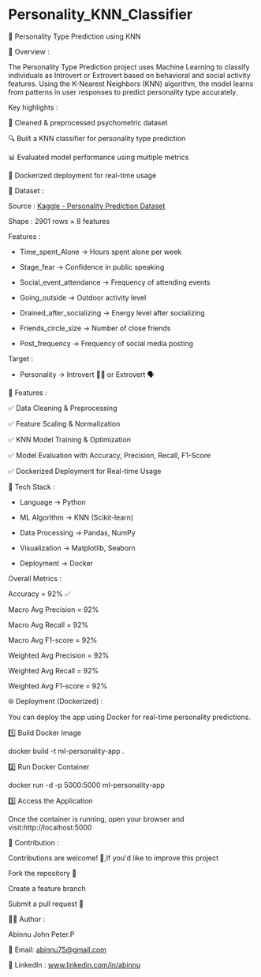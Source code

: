 # Personality_KNN_Classifier

🌿 Personality Type Prediction using KNN

📌 Overview :

The Personality Type Prediction project uses Machine Learning to classify individuals as Introvert or Extrovert based on behavioral and social activity features. Using the K-Nearest Neighbors (KNN) algorithm, the model learns from patterns in user responses to predict personality type accurately.


Key highlights :

🧹 Cleaned & preprocessed psychometric dataset

🔍 Built a KNN classifier for personality type prediction

📊 Evaluated model performance using multiple metrics

🐳 Dockerized deployment for real-time usage


📂 Dataset :

Source : [Kaggle - Personality Prediction Dataset](https://www.kaggle.com/datasets/xyz/personality-prediction)

Shape : 2901 rows × 8 features

Features :

  * Time_spent_Alone → Hours spent alone per week
  
  * Stage_fear → Confidence in public speaking
  
  * Social_event_attendance → Frequency of attending events
  
  * Going_outside → Outdoor activity level
  
  * Drained_after_socializing → Energy level after socializing
  
  * Friends_circle_size → Number of close friends
  
  * Post_frequency → Frequency of social media posting

Target :
  
  * Personality → Introvert 🧘‍♂️ or Extrovert 🗣️


🚀 Features :

✅ Data Cleaning & Preprocessing

✅ Feature Scaling & Normalization

✅ KNN Model Training & Optimization

✅ Model Evaluation with Accuracy, Precision, Recall, F1-Score

✅ Dockerized Deployment for Real-time Usage


🧠 Tech Stack :

* Language → Python 

* ML Algorithm → KNN (Scikit-learn)

* Data Processing → Pandas, NumPy

* Visualization → Matplotlib, Seaborn

* Deployment → Docker


Overall Metrics :

Accuracy = 92% ✅

Macro Avg Precision = 92%

Macro Avg Recall = 92%

Macro Avg F1-score = 92%

Weighted Avg Precision = 92%

Weighted Avg Recall = 92%

Weighted Avg F1-score = 92%


🌐 Deployment (Dockerized) :

You can deploy the app using Docker for real-time personality predictions.

1️⃣ Build Docker Image

docker build -t ml-personality-app .

2️⃣ Run Docker Container

docker run -d -p 5000:5000 ml-personality-app

3️⃣ Access the Application

Once the container is running, open your browser and visit:http://localhost:5000


🤝 Contribution :

Contributions are welcome! 🎉,If you'd like to improve this project

Fork the repository 🍴

Create a feature branch

Submit a pull request 🚀


👨‍💻 Author :

Abinnu John Peter.P

📧 Email: abinnu75@gmail.com

🔗 LinkedIn : www.linkedin.com/in/abinnu
